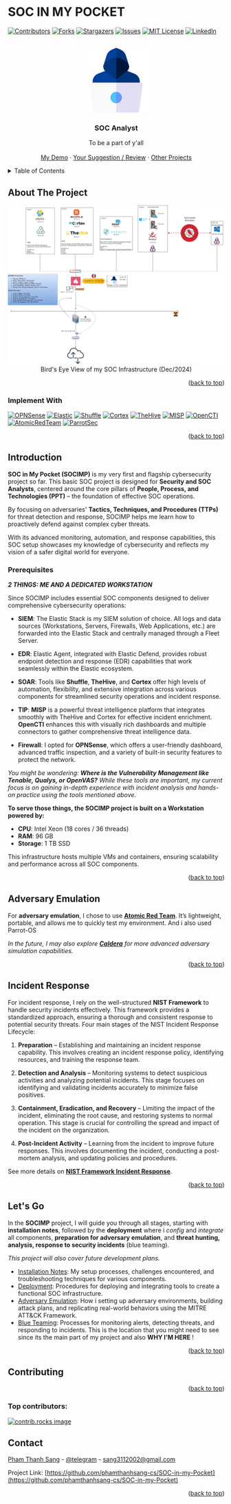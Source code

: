 # SOC IN MY POCKET

<a id="readme-top"></a>

[![Contributors][contributors-shield]][contributors-url]
[![Forks][forks-shield]][forks-url]
[![Stargazers][stars-shield]][stars-url]
[![Issues][issues-shield]][issues-url]
[![MIT License][license-shield]][license-url]
[![LinkedIn][linkedin-shield]][linkedin-url]



<!-- PROJECT LOGO -->
<br />
<div align="center">
  <a href="https://github.com/phamthanhsang-cs/SOC-in-my-Pocket">
    <img src="images/logos/blueteam.png" alt="Logo" width="150" height="150">
  </a>

<h3 align="center">SOC Analyst</h3>

  <p align="center">
   To be a part of y'all
    <br />
    <br />
    <a href="https://github.com/phamthanhsang-cs/SOC-in-my-Pocket">My Demo</a>
    ·
    <a href="https://github.com/phamthanhsang-cs/SOC-in-my-Pocket/issues/new?labels=bug&template=bug-report---.md">Your Suggestion / Review</a>
    ·
    <a href="https://github.com/phamthanhsang-cs/phamthanhsang-cs">Other Projects</a>
  </p>
</div>



<!-- TABLE OF CONTENTS -->
<details>
  <summary>Table of Contents</summary>
  <ol>
    <li>
      <a href="#about-the-project">About The Project</a>
      <ul>
        <li><a href="#built-with">Built With</a></li>
      </ul>
    </li>
    <li>
      <a href="#introduction">Introduction</a>
      <ul>
        <li><a href="#prerequisites">Prerequisites</a></li>
        <li><a href="#adversary-emulation">Adversary Emulation</a></li>
      </ul>
    </li>
    <li><a href="#incident-response">Incident Response</a></li>
    <li><a href="#lets-go">Let's go</a></li>
    <li><a href="#contributing">Contributing</a></li>
    <li><a href="#contact">Contact</a></li>
  </ol>
</details>



<!-- ABOUT THE PROJECT -->
## About The Project

<div align="center"> 
  <img src="https://github.com/phamthanhsang-cs/SOC-in-my-Pocket/blob/main/images/proposals/birdseyeview.jpg" alt="screenshot" />
</div>

<div align="center"> 
  Bird's Eye View of my SOC Infrastructure (Dec/2024)
</div>

<p align="right">(<a href="#readme-top">back to top</a>)</p>



### Implement With

[![OPNSense][OPNSense]][OPNSense-url]
[![Elastic][Elastic]][Elastic-url]
[![Shuffle][Shuffle]][Shuffle-url]
[![Cortex][Cortex]][Cortex-url]
[![TheHive][TheHive]][TheHive-url]
[![MISP][MISP]][MISP-url]
[![OpenCTI][OpenCTI]][OpenCTI-url]
[![AtomicRedTeam][AtomicRedTeam]][AtomicRedTeam-url]
[![ParrotSec][ParrotSec]][ParrotSec-url]


<p align="right">(<a href="#readme-top">back to top</a>)</p>



<!-- GETTING STARTED -->
## Introduction

**SOC in My Pocket (SOCIMP)** is my very first and flagship cybersecurity project so far. This basic SOC project is designed for **Security and SOC Analysts**, centered around the core pillars of **People, Process, and Technologies (PPT)** – the foundation of effective SOC operations.

By focusing on adversaries' **Tactics, Techniques, and Procedures (TTPs)** for threat detection and response, SOCIMP helps me learn how to proactively defend against complex cyber threats. 

With its advanced monitoring, automation, and response capabilities, this SOC setup showcases my knowledge of cybersecurity and reflects my vision of a safer digital world for everyone.


### Prerequisites
***2 THINGS: ME AND A DEDICATED WORKSTATION***

Since SOCIMP includes essential SOC components designed to deliver comprehensive cybersecurity operations:

- **SIEM**: The Elastic Stack is my SIEM solution of choice. All logs and data sources (Workstations, Servers, Firewalls, Web Applications, etc.) are forwarded into the Elastic Stack and centrally managed through a Fleet Server.
  
- **EDR**: Elastic Agent, integrated with Elastic Defend, provides robust endpoint detection and response (EDR) capabilities that work seamlessly within the Elastic ecosystem.

- **SOAR**: Tools like **Shuffle**, **TheHive**, and **Cortex** offer high levels of automation, flexibility, and extensive integration across various components for streamlined security operations and incident response.

- **TIP**: **MISP** is a powerful threat intelligence platform that integrates smoothly with TheHive and Cortex for effective incident enrichment. **OpenCTI** enhances this with visually rich dashboards and multiple connectors to gather comprehensive threat intelligence data.

- **Firewall**: I opted for **OPNSense**, which offers a user-friendly dashboard, advanced traffic inspection, and a variety of built-in security features to protect the network.

*You might be wondering: **Where is the Vulnerability Management like Tenable, Qualys, or OpenVAS?** While these tools are important, my current focus is on gaining in-depth experience with incident analysis and hands-on practice using the tools mentioned above.*


**To serve those things, the SOCIMP project is built on a Workstation powered by:**
- **CPU**: Intel Xeon (18 cores / 36 threads)
- **RAM**: 96 GB
- **Storage**: 1 TB SSD

This infrastructure hosts multiple VMs and containers, ensuring scalability and performance across all SOC components.

<p align="right">(<a href="#readme-top">back to top</a>)</p>

## Adversary Emulation

For **adversary emulation**, I chose to use **[Atomic Red Team](https://atomicredteam.io/)**. It’s lightweight, portable, and allows me to quickly test my environment.
And i also used Parrot-OS

*In the future, I may also explore **[Caldera](https://caldera.mitre.org/)** for more advanced adversary simulation capabilities.*




<p align="right">(<a href="#readme-top">back to top</a>)</p>




## Incident Response

For incident response, I rely on the well-structured **NIST Framework** to handle security incidents effectively. This framework provides a standardized approach, ensuring a thorough and consistent response to potential security threats. Four main stages of the NIST Incident Response Lifecycle:

1. **Preparation** – Establishing and maintaining an incident response capability. This involves creating an incident response policy, identifying resources, and training the response team.

2. **Detection and Analysis** – Monitoring systems to detect suspicious activities and analyzing potential incidents. This stage focuses on identifying and validating incidents accurately to minimize false positives.

3. **Containment, Eradication, and Recovery** – Limiting the impact of the incident, eliminating the root cause, and restoring systems to normal operation. This stage is crucial for controlling the spread and impact of the incident on the organization.

4. **Post-Incident Activity** – Learning from the incident to improve future responses. This involves documenting the incident, conducting a post-mortem analysis, and updating policies and procedures.

See more details on **[NIST Framework Incident Response](https://github.com/phamthanhsang-cs/SOC-in-my-Pocket/blob/main/external-documents/NIST-Framework-for-IR.pdf)**. 


<p align="right">(<a href="#readme-top">back to top</a>)</p>




## Let's Go

In the **SOCIMP** project, I will guide you through all stages, starting with **installation notes**, followed by the **deployment** where i *config* and *integrate* all components, **preparation for adversary emulation**, and **threat hunting, analysis, response to security incidents** (blue teaming). 

*This project will also cover future development plans.*

* [Installation Notes](https://github.com/phamthanhsang-cs/SOC-in-my-Pocket/tree/main/installation-notes): My setup processes, challenges encountered, and troubleshooting techniques for various components.
* [Deployment](https://github.com/phamthanhsang-cs/SOC-in-my-Pocket/tree/main/deployment): Procedures for deploying and integrating tools to create a functional SOC infrastructure.
* [Adversary Emulation](https://github.com/phamthanhsang-cs/SOC-in-my-Pocket/tree/main/adversaries-emulation): How i setting up adversary environments, building attack plans, and replicating real-world behaviors using the MITRE ATT&CK Framework.
* [Blue Teaming](https://github.com/phamthanhsang-cs/SOC-in-my-Pocket/tree/main/blue-teaming): Processes for monitoring alerts, detecting threats, and responding to incidents. This is the location that you might need to see since its the main part of my project and also **WHY I'M HERE** ! 


<p align="right">(<a href="#readme-top">back to top</a>)</p>



<!-- CONTRIBUTING -->
## Contributing
<p align="right">(<a href="#readme-top">back to top</a>)</p>

### Top contributors:

<a href="https://github.com/phamthanhsang-cs/SOC-in-my-Pocket/graphs/contributors">
  <img src="https://contrib.rocks/image?repo=phamthanhsang-cs/SOC-in-my-Pocket" alt="contrib.rocks image" />
</a>


<!-- CONTACT -->
## Contact

[Pham Thanh Sang](https://www.linkedin.com/in/phamthanhsang0311/) - [@telegram](https://t.me/sangpham0311) - sang3112002@gmail.com

Project Link: [https://github.com/phamthanhsang-cs/SOC-in-my-Pocket](https://github.com/phamthanhsang-cs/SOC-in-my-Pocket)

<p align="right">(<a href="#readme-top">back to top</a>)</p>





<!-- MARKDOWN LINKS & IMAGES -->
<!-- https://www.markdownguide.org/basic-syntax/#reference-style-links -->
[contributors-shield]: https://img.shields.io/github/contributors/phamthanhsang-cs/SOC-in-my-Pocket.svg?style=for-the-badge
[contributors-url]: https://github.com/phamthanhsang-cs/SOC-in-my-Pocket/graphs/contributors
[forks-shield]: https://img.shields.io/github/forks/phamthanhsang-cs/SOC-in-my-Pocket.svg?style=for-the-badge
[forks-url]: https://github.com/phamthanhsang-cs/SOC-in-my-Pocket/network/members
[stars-shield]: https://img.shields.io/github/stars/phamthanhsang-cs/SOC-in-my-Pocket.svg?style=for-the-badge
[stars-url]: https://github.com/phamthanhsang-cs/SOC-in-my-Pocket/stargazers
[issues-shield]: https://img.shields.io/github/issues/phamthanhsang-cs/SOC-in-my-Pocket.svg?style=for-the-badge
[issues-url]: https://github.com/phamthanhsang-cs/SOC-in-my-Pocket/issues
[license-shield]: https://img.shields.io/github/license/phamthanhsang-cs/SOC-in-my-Pocket.svg?style=for-the-badge
[license-url]: https://github.com/phamthanhsang-cs/SOC-in-my-Pocket/blob/master/LICENSE.txt
[linkedin-shield]: https://img.shields.io/badge/-LinkedIn-black.svg?style=for-the-badge&logo=linkedin&colorB=555
[linkedin-url]: https://www.linkedin.com/in/phamthanhsang0311/
[OPNSense]: https://img.shields.io/badge/OPNSense-%23FF5200.svg?style=flat&logo=opnsense&logoColor=white
[OPNSense-url]: https://opnsense.org/
[Elastic]: https://img.shields.io/badge/Elastic-%23005571.svg?style=flat&logo=elastic&logoColor=white
[Elastic-url]: https://www.elastic.co/
[Shuffle]: https://img.shields.io/badge/Shuffle-%23FF6F00.svg?style=flat&logo=hackthebox&logoColor=white
[Shuffle-url]: https://shuffler.io/
[Cortex]: https://img.shields.io/badge/Cortex-%2380F5D2.svg?style=flat&logo=serverless&logoColor=white
[Cortex-url]: https://strangebee.com/cortex/
[TheHive]: https://img.shields.io/badge/TheHive-%23FFCD00.svg?style=flat&logo=hive&logoColor=white
[TheHive-url]: https://strangebee.com/thehive/
[MISP]: https://img.shields.io/badge/MISP-%23248BFB.svg?style=flat&logo=wechat&logoColor=white
[MISP-url]: https://www.misp-project.org/
[OpenCTI]: https://img.shields.io/badge/OpenCTI-%23003399.svg?style=flat&logo=nextdns&logoColor=white
[OpenCTI-url]: https://filigran.io/solutions/open-cti/
[AtomicRedTeam]: https://img.shields.io/badge/AtomicRedTeam-%23FF0000.svg?style=flat&logo=wagtail&logoColor=white
[AtomicRedTeam-url]: https://atomicredteam.io/
[ParrotSec]: https://img.shields.io/badge/ParrotSec-%23003399.svg?style=flat&logo=parrotsecurity&logoColor=black"
[ParrotSec-url]: https://www.parrotsec.org/

